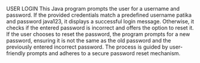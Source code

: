 USER LOGIN
This Java program prompts the user for a username and password. If the provided credentials match a predefined username patika and password java123, it displays a successful login message. Otherwise, it checks if the entered password is incorrect and offers the option to reset it. If the user chooses to reset the password, the program prompts for a new password, ensuring it is not the same as the old password and the previously entered incorrect password. The process is guided by user-friendly prompts and adheres to a secure password reset mechanism.
